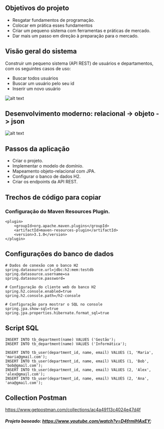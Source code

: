 
## Objetivos do projeto
- Resgatar fundamentos de programação.
- Colocar em prática esses fundamentos
- Criar um pequeno sistema com ferramentas e práticas de mercado.
- Dar mais um passo em direção à preparação para o mercado.
## Visão geral do sistema

 Construir um pequeno sistema (API REST) de usuários e departamentos, com os seguintes casos de uso:

- Buscar todos usuários
- Buscar um usuário pelo seu id
- Inserir um novo usuário

![alt text](https://raw.githubusercontent.com/devsuperior/java-web-spring-2022/main/img/dominio.png)

## Desenvolvimento moderno: relacional -> objeto -> json

![alt text](https://raw.githubusercontent.com/devsuperior/java-web-spring-2022/main/img/objetos.png)

## Passos da aplicação
- Criar o projeto.
- Implementar o modelo de domínio.
- Mapeamento objeto-relacional com JPA.
- Configurar o banco de dados H2.
- Criar os endpoints da API REST.
## Trechos de código para copiar
### Configuração do Maven Resources Plugin.

    <plugin>
	    <groupId>org.apache.maven.plugins</groupId>
	    <artifactId>maven-resources-plugin</artifactId>
	    <version>3.1.0</version>
    </plugin>

## Configurações do banco de dados
    # Dados de conexão com o banco H2
    spring.datasource.url=jdbc:h2:mem:testdb
    spring.datasource.username=sa
    spring.datasource.password=

    # Configuração do cliente web do banco H2
    spring.h2.console.enabled=true
    spring.h2.console.path=/h2-console

    # Configuração para mostrar o SQL no console
    spring.jpa.show-sql=true
    spring.jpa.properties.hibernate.format_sql=true
## Script SQL
    INSERT INTO tb_department(name) VALUES ('Gestão');
    INSERT INTO tb_department(name) VALUES ('Informática');

    INSERT INTO tb_user(department_id, name, email) VALUES (1, 'Maria', 'maria@gmail.com');
    INSERT INTO tb_user(department_id, name, email) VALUES (1, 'Bob', 'bob@gmail.com');
    INSERT INTO tb_user(department_id, name, email) VALUES (2, 'Alex', 'alex@gmail.com');
    INSERT INTO tb_user(department_id, name, email) VALUES (2, 'Ana', 'ana@gmail.com');
## Collection Postman
https://www.getpostman.com/collections/ac4a49113c4024e47d4f

##### Projeto baseado: https://www.youtube.com/watch?v=D4frmIHAxEY;
